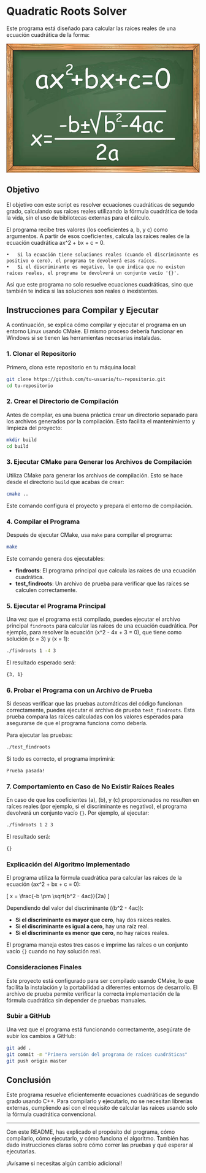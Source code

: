 # Quadratic Roots Solver

Este programa está diseñado para calcular las raíces reales de una ecuación cuadrática de la forma:

![Descripción de la imagen](/images/imageForReadme.jpg)


## Objetivo

El objetivo con este script es resolver ecuaciones cuadráticas de segundo grado, calculando sus raíces reales utilizando la fórmula cuadrática de toda la vida, sin el uso de bibliotecas externas para el cálculo.

El programa recibe tres valores (los coeficientes a, b, y c) como argumentos. A partir de esos coeficientes, calcula las raíces reales de la ecuación cuadrática ax^2 + bx + c = 0.

	•	Si la ecuación tiene soluciones reales (cuando el discriminante es positivo o cero), el programa te devolverá esas raíces.
	•	Si el discriminante es negativo, lo que indica que no existen raíces reales, el programa te devolverá un conjunto vacío '{}'.

Asi que este programa no solo resuelve ecuaciones cuadráticas, sino que también te indica si las soluciones son reales o inexistentes.



## Instrucciones para Compilar y Ejecutar

A continuación, se explica cómo compilar y ejecutar el programa en un entorno Linux usando CMake. El mismo proceso debería funcionar en Windows si se tienen las herramientas necesarias instaladas.

### 1. Clonar el Repositorio

Primero, clona este repositorio en tu máquina local:

```bash
git clone https://github.com/tu-usuario/tu-repositorio.git
cd tu-repositorio
```

### 2. Crear el Directorio de Compilación

Antes de compilar, es una buena práctica crear un directorio separado para los archivos generados por la compilación. Esto facilita el mantenimiento y limpieza del proyecto:

```bash
mkdir build
cd build
```

### 3. Ejecutar CMake para Generar los Archivos de Compilación

Utiliza CMake para generar los archivos de compilación. Esto se hace desde el directorio `build` que acabas de crear:

```bash
cmake ..
```

Este comando configura el proyecto y prepara el entorno de compilación.

### 4. Compilar el Programa

Después de ejecutar CMake, usa `make` para compilar el programa:

```bash
make
```

Este comando genera dos ejecutables:

- **findroots**: El programa principal que calcula las raíces de una ecuación cuadrática.
- **test_findroots**: Un archivo de prueba para verificar que las raíces se calculen correctamente.

### 5. Ejecutar el Programa Principal

Una vez que el programa está compilado, puedes ejecutar el archivo principal `findroots` para calcular las raíces de una ecuación cuadrática. Por ejemplo, para resolver la ecuación \(x^2 - 4x + 3 = 0\), que tiene como solución \(x = 3\) y \(x = 1\):

```bash
./findroots 1 -4 3
```

El resultado esperado será:

```bash
{3, 1}
```

### 6. Probar el Programa con un Archivo de Prueba

Si deseas verificar que las pruebas automáticas del código funcionan correctamente, puedes ejecutar el archivo de prueba `test_findroots`. Esta prueba compara las raíces calculadas con los valores esperados para asegurarse de que el programa funciona como debería.

Para ejecutar las pruebas:

```bash
./test_findroots
```

Si todo es correcto, el programa imprimirá:

```bash
Prueba pasada!
```

### 7. Comportamiento en Caso de No Existir Raíces Reales

En caso de que los coeficientes \(a\), \(b\), y \(c\) proporcionados no resulten en raíces reales (por ejemplo, si el discriminante es negativo), el programa devolverá un conjunto vacío `{}`. Por ejemplo, al ejecutar:

```bash
./findroots 1 2 3
```

El resultado será:

```bash
{}
```

### Explicación del Algoritmo Implementado

El programa utiliza la fórmula cuadrática para calcular las raíces de la ecuación \(ax^2 + bx + c = 0\):

\[
x = \frac{-b \pm \sqrt{b^2 - 4ac}}{2a}
\]

Dependiendo del valor del discriminante (\(b^2 - 4ac\)):

- **Si el discriminante es mayor que cero**, hay dos raíces reales.
- **Si el discriminante es igual a cero**, hay una raíz real.
- **Si el discriminante es menor que cero**, no hay raíces reales.

El programa maneja estos tres casos e imprime las raíces o un conjunto vacío `{}` cuando no hay solución real.

### Consideraciones Finales

Este proyecto está configurado para ser compilado usando CMake, lo que facilita la instalación y la portabilidad a diferentes entornos de desarrollo. El archivo de prueba permite verificar la correcta implementación de la fórmula cuadrática sin depender de pruebas manuales.

### Subir a GitHub

Una vez que el programa está funcionando correctamente, asegúrate de subir los cambios a GitHub:

```bash
git add .
git commit -m "Primera versión del programa de raíces cuadráticas"
git push origin master
```

## Conclusión

Este programa resuelve eficientemente ecuaciones cuadráticas de segundo grado usando C++. Para compilarlo y ejecutarlo, no se necesitan librerías externas, cumpliendo así con el requisito de calcular las raíces usando solo la fórmula cuadrática convencional. 

---

Con este README, has explicado el propósito del programa, cómo compilarlo, cómo ejecutarlo, y cómo funciona el algoritmo. También has dado instrucciones claras sobre cómo correr las pruebas y qué esperar al ejecutarlas.

¡Avísame si necesitas algún cambio adicional!